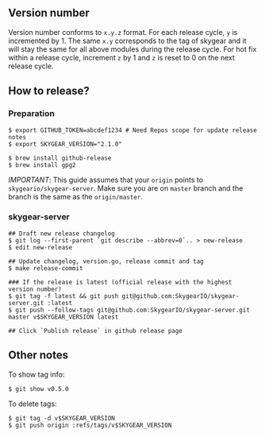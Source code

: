 ## Version number

Version number conforms to `x.y.z` format. For each release cycle, `y`
is incremented by 1. The same `x.y` corresponds to the tag of skygear and it
will stay the same for all above modules during the release cycle.
For hot fix within a release cycle, increment `z`
by 1 and `z` is reset to 0 on the next release cycle.

## How to release?

### Preparation

```shell
$ export GITHUB_TOKEN=abcdef1234 # Need Repos scope for update release notes
$ export SKYGEAR_VERSION="2.1.0"

$ brew install github-release
$ brew install gpg2
```

*IMPORTANT*: This guide assumes that your `origin` points to
`skygeario/skygear-server`. Make sure you are on `master` branch and the
branch is the same as the `origin/master`.

### skygear-server

```shell
## Draft new release changelog
$ git log --first-parent `git describe --abbrev=0`.. > new-release
$ edit new-release

## Update changelog, version.go, release commit and tag
$ make release-commit

### If the release is latest (official release with the highest version number)
$ git tag -f latest && git push git@github.com:SkygearIO/skygear-server.git :latest
$ git push --follow-tags git@github.com:SkygearIO/skygear-server.git master v$SKYGEAR_VERSION latest

## Click `Publish release` in github release page
```

## Other notes

To show tag info:

```shell
$ git show v0.5.0
```


To delete tags:

```
$ git tag -d v$SKYGEAR_VERSION
$ git push origin :refs/tags/v$SKYGEAR_VERSION
```

